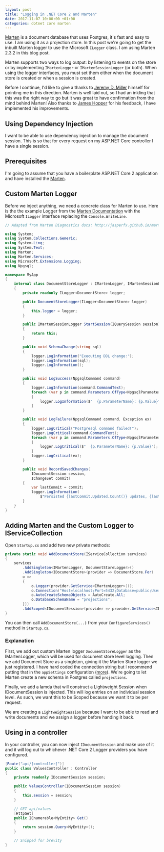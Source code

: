```yaml
---
layout: post
title: "Logging in .NET Core 2 and Marten"
date: 2017-11-07 10:00:00 +01:00
categories: dotnet core marten
---
```

[Marten](http://jasperfx.github.io/marten/) is a document database that uses Postgres, it's fast and easy to use. I am using it as a projection store. In this post we're going to get the inbuilt Marten logger to use the Microsoft `ILogger` class. I am using Marten 2.3.2 in this blog post.

Marten supports two ways to log output: by listening to events on the store or by implementing `IMartenLogger` or `IMartenSessionLogger` (or both). When using the logger interfaces, you must set them either when the document store is created or when a session is created.

Before I continue, I'd like to give a thanks to [Jeremy D. Miller](https://jeremydmiller.com/) himself for pointing me in this direction. Marten is well laid out, so I had an inkling that this was the right way to go but it was great to have confirmation from the mind behind Marten! Also thanks to [James Hopper](https://github.com/jimgolfgti) for his feedback, I have implemented his improvements.

## Using Dependency Injection
I want to be able to use dependency injection to manage the document session. This is so that for every request on my ASP.NET Core controller I have a single session.

## Prerequisites
I'm going to assume that you have a boilerplate ASP.NET Core 2 application and have installed the [Marten](https://www.nuget.org/packages/Marten/).

## Custom Marten Logger
Before we inject anything, we need a concrete class for Marten to use. Here is the the example Logger from the [Marten Documentation](http://jasperfx.github.io/marten/documentation/documents/diagnostics/) with the Microsoft `ILogger` interface replacing the `Console.WriteLine`. 

```cs
// Adapted from Marten Diagnostics docs: http://jasperfx.github.io/marten/documentation/documents/diagnostics/ 

using System;
using System.Collections.Generic;
using System.Linq;
using System.Text;
using Marten;
using Marten.Services;
using Microsoft.Extensions.Logging;
using Npgsql;

namespace MyApp
{
    internal class DocumentStoreLogger : IMartenLogger, IMartenSessionLogger
    {
        private readonly ILogger<DocumentStore> logger;

        public DocumentStoreLogger(ILogger<DocumentStore> logger)
        {
            this.logger = logger;
        }

        public IMartenSessionLogger StartSession(IQuerySession session)
        {
            return this;
        }

        public void SchemaChange(string sql)
        {
            logger.LogInformation("Executing DDL change:");
            logger.LogInformation(sql);
            logger.LogInformation();
        }

        public void LogSuccess(NpgsqlCommand command)
        {
            logger.LogInformation(command.CommandText);
            foreach (var p in command.Parameters.OfType<NpgsqlParameter>())
            {
                logger.LogInformation($"  {p.ParameterName}: {p.Value}");
            }
        }

        public void LogFailure(NpgsqlCommand command, Exception ex)
        {
            logger.LogCritical("Postgresql command failed!");
            logger.LogCritical(command.CommandText);
            foreach (var p in command.Parameters.OfType<NpgsqlParameter>())
            {
                logger.LogCritical($"  {p.ParameterName}: {p.Value}");
            }
            logger.LogCritical(ex);
        }

        public void RecordSavedChanges(
            IDocumentSession session, 
            IChangeSet commit)
        {
            var lastCommit = commit;
            logger.LogInformation(
                $"Persisted {lastCommit.Updated.Count()} updates, {lastCommit.Inserted.Count()} inserts, and {lastCommit.Deleted.Count()} deletions");
        }
    }
}
```

## Adding Marten and the Custom Logger to IServiceCollection
Open `Startup.cs` and add two new private methods:

```cs
private static void AddDocumentStore(IServiceCollection services)
{
    services
        .AddSingleton<IMartenLogger, DocumentStoreLogger>()
        .AddSingleton<IDocumentStore>(provider => DocumentStore.For(
        o =>
        {
            o.Logger(provider.GetService<IMartenLogger>());
            o.Connection("Host=localhost;Port=5432;Database=public;User Id=user;Password=password;Pooling=true;Search Path=projections");
            o.AutoCreateSchemaObjects = AutoCreate.All;
            o.DatabaseSchemaName = "projections";
        }))
        .AddScoped<IDocumentSession>(provider => provider.GetService<IDocumentStore>().LightweightSession());
}
```

You can then call `AddDocumentStore(...)` from your `ConfigureServices()` method in `Startup.cs`.

### Explanation
First, we add out custom Marten logger `DocumentStoreLogger` as the IMartenLogger, which will be used for document store level logging. Then we add Document Store as a singleton, giving it the Marten Store logger we just registered. I have hard coded the connection string but I recommend putting that in the `appSettings` configuration ([more](https://docs.microsoft.com/en-us/aspnet/core/fundamentals/configuration?tabs=basicconfiguration)). We're going to let Marten create a new schema in Postgres called `projections`.

Finally, we add a lamda that will construct a Lightweight Session when IDocumentSession is injected. This will log entries on an individual session level. As such, we want this to be Scoped because we want it to be per request.

We are creating a `LightweightSession` because I want to be able to read and write documents and we assign a logger before handing it back.

## Using in a controller
In your controller, you can now inject `IDocumentSession` and make use of it and it will log out to whichever .NET Core 2 Logger providers you have configured.

```cs
[Route("api/[controller]")]
public class ValuesController : Controller
{
    private readonly IDocumentSession session;

    public ValuesController(IDocumentSession session)
    {
        this.session = session;
    }

    // GET api/values
    [HttpGet]
    public IEnumerable<MyEntity> Get()
    {
        return session.Query<MyEntity>();
    }

    // Snipped for brevity
}
```